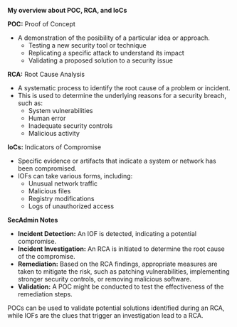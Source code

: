 **My overview about POC, RCA, and IoCs**

**POC:** Proof of Concept
* A demonstration of the posibility of a particular idea or approach.
  - Testing a new security tool or technique
  - Replicating a specific attack to understand its impact
  - Validating a proposed solution to a security issue

**RCA:** Root Cause Analysis
* A systematic process to identify the root cause of a problem or incident.
* This is used to determine the underlying reasons for a security breach, such as:
  - System vulnerabilities
  - Human error
  - Inadequate security controls
  - Malicious activity

**IoCs:** Indicators of Compromise
* Specific evidence or artifacts that indicate a system or network has been compromised.
* IOFs can take various forms, including:
  - Unusual network traffic
  - Malicious files
  - Registry modifications
  - Logs of unauthorized access

**SecAdmin Notes**

- **Incident Detection:** An IOF is detected, indicating a potential compromise.
- **Incident Investigation:** An RCA is initiated to determine the root cause of the compromise.
- **Remediation:** Based on the RCA findings, appropriate measures are taken to mitigate the risk, such as patching vulnerabilities, implementing stronger security controls, or removing malicious software.
- **Validation:** A POC might be conducted to test the effectiveness of the remediation steps.

POCs can be used to validate potential solutions identified during an RCA, while IOFs are the clues that trigger an investigation lead to a RCA.
 

